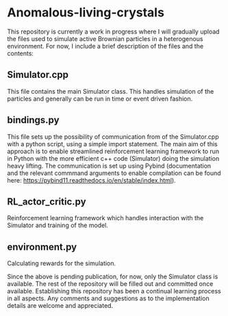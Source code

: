 # Anomalous-living-crystals

This repository is currently a work in progress where I will gradually upload the files used to simulate active Brownian particles in a heterogenous environment. For now, I include a brief description of the files and the contents:

## Simulator.cpp
This file contains the main Simulator class. This handles simulation of the particles and generally can be run in time or event driven fashion.

## bindings.py
This file sets up the possibility of communication from of the Simulator.cpp with a python script, using a simple import statement. The main aim of this approach is to enable streamlined reinforcement learning framework to run in Python with the more efficient c++ code (Simulator) doing the simulation heavy lifting. The communication is set up using Pybind (documentation and the relevant commmand arguments to enable compilation can be found here: https://pybind11.readthedocs.io/en/stable/index.html). 

## RL_actor_critic.py
Reinforcement learning framework which handles interaction with the Simulator and training of the model. 

## environment.py
Calculating rewards for the simulation.

Since the above is pending publication, for now, only the Simulator class is available. The rest of the repository will be filled out and committed once available. Establishing this repository has been a continual learning process in all aspects. Any comments and suggestions as to the implementation details are welcome and appreciated. 
